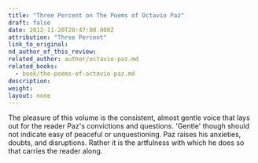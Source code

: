 ```yaml
---
title: "Three Percent on The Poems of Octavio Paz"
draft: false
date: 2012-11-20T20:47:00.000Z
attribution: "Three Percent"
link_to_original:
nd_author_of_this_review:
related_author: author/octavio-paz.md
related_books:
  - book/the-poems-of-octavio-paz.md
description:
weight:
layout: none
---
```

The pleasure of this volume is the consistent, almost gentle voice that lays out for the reader Paz's convictions and questions. 'Gentle' though should not indicate easy of peaceful or unquestioning. Paz raises his anxieties, doubts, and disruptions. Rather it is the artfulness with which he does so that carries the reader along.

